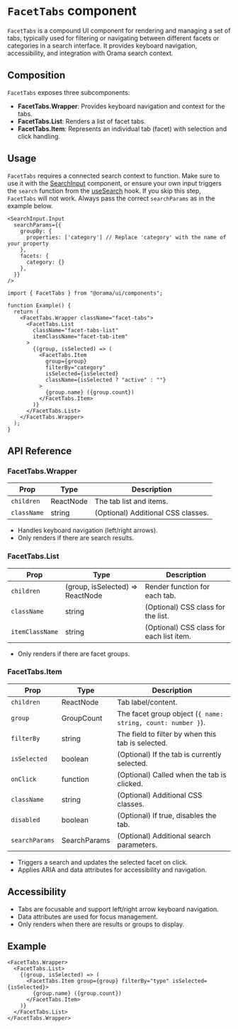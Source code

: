 # `FacetTabs` component

`FacetTabs` is a compound UI component for rendering and managing a set of tabs, typically used for filtering or navigating between different facets or categories in a search interface. It provides keyboard navigation, accessibility, and integration with Orama search context.

## Composition

`FacetTabs` exposes three subcomponents:

- **FacetTabs.Wrapper**: Provides keyboard navigation and context for the tabs.
- **FacetTabs.List**: Renders a list of facet tabs.
- **FacetTabs.Item**: Represents an individual tab (facet) with selection and click handling.

## Usage

`FacetTabs` requires a connected search context to function. Make sure to use it with the [SearchInput](./SearchInput.md) component, or ensure your own input triggers the `search` function from the [useSearch](./../hooks/useSearch.md) hook. If you skip this step, `FacetTabs` will not work. Always pass the correct `searchParams` as in the example below.

```tsx
<SearchInput.Input
  searchParams={{
    groupBy: {
      properties: ['category'] // Replace 'category' with the name of your property
    },
    facets: {
      category: {}
    },
  }}
/>
```


```tsx
import { FacetTabs } from "@orama/ui/components";

function Example() {
  return (
    <FacetTabs.Wrapper className="facet-tabs">
      <FacetTabs.List
        className="facet-tabs-list"
        itemClassName="facet-tab-item"
      >
        {(group, isSelected) => (
          <FacetTabs.Item
            group={group}
            filterBy="category"
            isSelected={isSelected}
            className={isSelected ? "active" : ""}
          >
            {group.name} ({group.count})
          </FacetTabs.Item>
        )}
      </FacetTabs.List>
    </FacetTabs.Wrapper>
  );
}
```

## API Reference

### FacetTabs.Wrapper

| Prop        | Type      | Description                        |
| ----------- | --------- | ---------------------------------- |
| `children`  | ReactNode | The tab list and items.            |
| `className` | string    | (Optional) Additional CSS classes. |

- Handles keyboard navigation (left/right arrows).
- Only renders if there are search results.

### FacetTabs.List

| Prop            | Type                             | Description                              |
| --------------- | -------------------------------- | ---------------------------------------- |
| `children`      | (group, isSelected) => ReactNode | Render function for each tab.            |
| `className`     | string                           | (Optional) CSS class for the list.       |
| `itemClassName` | string                           | (Optional) CSS class for each list item. |

- Only renders if there are facet groups.

### FacetTabs.Item

| Prop           | Type         | Description                                                 |
| -------------- | ------------ | ----------------------------------------------------------- |
| `children`     | ReactNode    | Tab label/content.                                          |
| `group`        | GroupCount   | The facet group object (`{ name: string, count: number }`). |
| `filterBy`     | string       | The field to filter by when this tab is selected.           |
| `isSelected`   | boolean      | (Optional) If the tab is currently selected.                |
| `onClick`      | function     | (Optional) Called when the tab is clicked.                  |
| `className`    | string       | (Optional) Additional CSS classes.                          |
| `disabled`     | boolean      | (Optional) If true, disables the tab.                       |
| `searchParams` | SearchParams | (Optional) Additional search parameters.                    |

- Triggers a search and updates the selected facet on click.
- Applies ARIA and data attributes for accessibility and navigation.

## Accessibility

- Tabs are focusable and support left/right arrow keyboard navigation.
- Data attributes are used for focus management.
- Only renders when there are results or groups to display.

## Example

```tsx
<FacetTabs.Wrapper>
  <FacetTabs.List>
    {(group, isSelected) => (
      <FacetTabs.Item group={group} filterBy="type" isSelected={isSelected}>
        {group.name} ({group.count})
      </FacetTabs.Item>
    )}
  </FacetTabs.List>
</FacetTabs.Wrapper>
```
